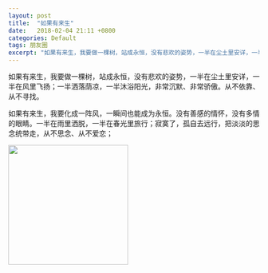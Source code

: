```yaml
---
layout: post
title:  "如果有来生"
date:   2018-02-04 21:11 +0800
categories: Default
tags: 朋友圈
excerpt: "如果有来生，我要做一棵树，站成永恒，没有悲欢的姿势，一半在尘土里安详，一半在风里飞扬"
---
```


如果有来生，我要做一棵树，站成永恒，没有悲欢的姿势，一半在尘土里安详，一半在风里飞扬；一半洒落荫凉，一半沐浴阳光，非常沉默、非常骄傲。从不依靠、从不寻找。

如果有来生，我要化成一阵风，一瞬间也能成为永恒。没有善感的情怀，没有多情的眼睛。一半在雨里洒脱，一半在春光里旅行；寂寞了，孤自去远行，把淡淡的思念统带走，从不思念、从不爱恋；

<img src = 'https://ftp.bmp.ovh/imgs/2019/08/ae838ba581485ff1.jpg' width="240"/>